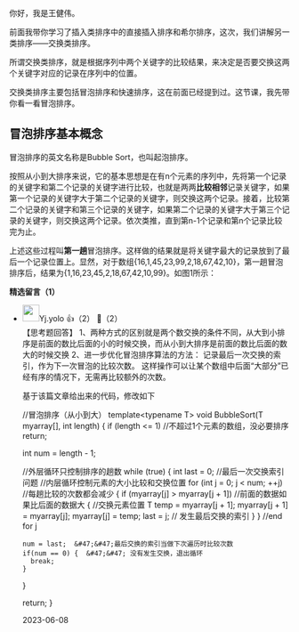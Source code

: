 你好，我是王健伟。

前面我带你学习了插入类排序中的直接插入排序和希尔排序，这次，我们讲解另一类排序——交换类排序。

所谓交换类排序，就是根据序列中两个关键字的比较结果，来决定是否要交换这两个关键字对应的记录在序列中的位置。

交换类排序主要包括冒泡排序和快速排序，这在前面已经提到过。这节课，我先带你看一看冒泡排序。

## 冒泡排序基本概念

冒泡排序的英文名称是Bubble Sort，也叫起泡排序。

按照从小到大排序来说，它的基本思想是在有n个元素的序列中，先将第一个记录的关键字和第二个记录的关键字进行比较，也就是两两**比较相邻**记录关键字，如果第一个记录的关键字大于第二个记录的关键字，则交换这两个记录。接着，比较第二个记录的关键字和第三个记录的关键字，如果第二个记录的关键字大于第三个记录的关键字，则交换这两个记录。依次类推，直到第n-1个记录和第n个记录比较完为止。

上述这些过程叫**第一趟**冒泡排序。这样做的结果就是将关键字最大的记录放到了最后一个记录位置上。显然，对于数组{16,1,45,23,99,2,18,67,42,10}，第一趟冒泡排序后，结果为{1,16,23,45,2,18,67,42,10,99}。如图1所示：
<div><strong>精选留言（1）</strong></div><ul>
<li><img src="https://static001.geekbang.org/account/avatar/00/2a/f0/82/f235d91d.jpg" width="30px"><span>Yj.yolo</span> 👍（2） 💬（2）<div>【思考题回答】
1、两种方式的区别就是两个数交换的条件不同，从大到小排序是前面的数比后面的小的时候交换，而从小到大排序是前面的数比后面的数大的时候交换
2、进一步优化冒泡排序算法的方法：
        记录最后一次交换的索引，作为下一次冒泡的比较次数。
        这样操作可以让某个数组中后面“大部分”已经有序的情况下，无需再比较额外的次数。

基于该篇文章给出来的代码，修改如下

&#47;&#47;冒泡排序（从小到大）
template&lt;typename T&gt;
void BubbleSort(T myarray[], int length)
{
  if (length &lt;= 1) &#47;&#47;不超过1个元素的数组，没必要排序
    return;
  
  int num = length - 1;
  
  &#47;&#47;外层循环只控制排序的趟数
  while (true) {
    int last = 0; &#47;&#47;最后一次交换索引问题
    &#47;&#47;内层循环控制元素的大小比较和交换位置
    for (int j = 0; j &lt; num; ++j) &#47;&#47;每趟比较的次数都会减少
    {
      if (myarray[j] &gt; myarray[j + 1])  &#47;&#47;前面的数据如果比后面的数据大
      {
        &#47;&#47;交换元素位置
        T temp = myarray[j + 1];
        myarray[j + 1] = myarray[j];
        myarray[j] = temp;
        last = j;  &#47;&#47; 发生最后交换的索引
      }
    } &#47;&#47;end for j

    num = last;  &#47;&#47;最后交换的索引当做下次遍历时比较次数
    if(num == 0) {  &#47;&#47; 没有发生交换，退出循环
      break;
    }

  }

  return;
}</div>2023-06-08</li><br/>
</ul>